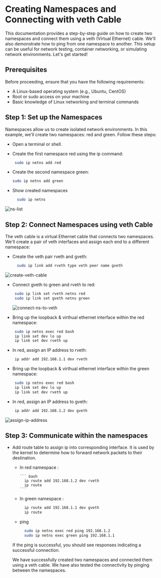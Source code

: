# Creating Namespaces and Connecting with veth Cable

This documentation provides a step-by-step guide on how to create two namespaces and connect them using a veth (Virtual Ethernet) cable. We'll also demonstrate how to ping from one namespace to another. This setup can be useful for network testing, container networking, or simulating network environments. Let's get started!

## Prerequisites

Before proceeding, ensure that you have the following requirements:

  - A Linux-based operating system (e.g., Ubuntu, CentOS)
  - Root or sudo access on your machine
  - Basic knowledge of Linux networking and terminal commands

## Step 1: Set up the Namespaces

Namespaces allow us to create isolated network environments. In this example, we'll create two namespaces: red and green. Follow these steps:

  - Open a terminal or shell.
  - Create the first namespace red using the ip command:

     ``` bash
      sudo ip netns add red
     ```
  - Create the second namespace green:
      ``` bash
      sudo ip netns add green
     ```
  - Show created namespaces
      ``` bash
        sudo ip netns
      ```
      
![ns-list](https://github.com/linckon/create-network-namspace-and-connect-with-veth-cable/assets/12873582/b03f967c-0701-492e-976e-c0e972300afb)



## Step 2: Connect Namespaces using veth Cable

The veth cable is a virtual Ethernet cable that connects two namespaces. We'll create a pair of veth interfaces and assign each end to a different namespace:
  - Create the veth pair rveth and gveth:
  
    ``` bash
      sudo ip link add rveth type veth peer name gveth
    ```
  ![create-veth-cable](https://github.com/linckon/create-network-namspace-and-connect-with-veth-cable/assets/12873582/ad9e4ba0-9297-4adf-a35b-444640fd9e8d)
  
 - Connect gveth to green and rveth to red:
     ``` bash
      sudo ip link set rveth netns red
      sudo ip link set gveth netns green
     ```

     ![connect-ns-to-veth](https://github.com/linckon/create-network-namspace-and-connect-with-veth-cable/assets/12873582/d98ec89f-2d43-4690-8450-f602105f2075)


  - Bring up the loopback & virthual ethernet interface within the red namespace:
     ``` bash
      sudo ip netns exec red bash
      ip link set dev lo up
      ip link set dev rveth up
     ```

  - In red, assign an IP address to rveth:
     ``` bash
      ip addr add 192.168.1.1 dev rveth
     ```

   - Bring up the loopback & virthual ethernet interface within the green namespace:
     ``` bash
      sudo ip netns exec red bash
      ip link set dev lo up
      ip link set dev rveth up
     ```

  - In red, assign an IP address to gveth:
       ``` bash
        ip addr add 192.168.1.2 dev gveth
       ```

![assign-ip-address](https://github.com/linckon/create-network-namspace-and-connect-with-veth-cable/assets/12873582/69c5aaa2-827d-4458-b3b8-49fc17965018)


 ## Step 3: Communicate within the namespaces

   - Add route table to assign ip into corresponding interface.  It is used by the kernel to determine how to forward network packets to their destination.
       - In red namespace :
     
             ``` bash
               ip route add 192.168.1.2 dev rveth
               ip route
             ```
        - In green namespace :
             ``` bash
               ip route add 192.168.1.1 dev gveth
               ip route
             ```
        - ping
            ``` bash
              sudo ip netns exec red ping 192.168.1.2
              sudo ip netns exec green ping 192.168.1.1
            ```
     If the ping is successful, you should see responses indicating a successful connection.

     We have successfully created two namespaces and connected them using a veth cable. We have also tested the connectivity by pinging between the namespaces.
